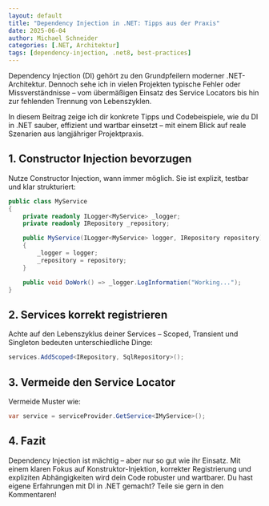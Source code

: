 ```yaml
---
layout: default
title: "Dependency Injection in .NET: Tipps aus der Praxis"
date: 2025-06-04
author: Michael Schneider
categories: [.NET, Architektur]
tags: [dependency-injection, .net8, best-practices]
---
```


Dependency Injection (DI) gehört zu den Grundpfeilern moderner .NET-Architektur. Dennoch sehe ich in vielen Projekten typische Fehler oder Missverständnisse – vom übermäßigen Einsatz des Service Locators bis hin zur fehlenden Trennung von Lebenszyklen.

In diesem Beitrag zeige ich dir konkrete Tipps und Codebeispiele, wie du DI in .NET sauber, effizient und wartbar einsetzt – mit einem Blick auf reale Szenarien aus langjähriger Projektpraxis.

## 1. Constructor Injection bevorzugen

Nutze Constructor Injection, wann immer möglich. Sie ist explizit, testbar und klar strukturiert:

```csharp
public class MyService
{
    private readonly ILogger<MyService> _logger;
    private readonly IRepository _repository;

    public MyService(ILogger<MyService> logger, IRepository repository)
    {
        _logger = logger;
        _repository = repository;
    }

    public void DoWork() => _logger.LogInformation("Working...");
}
```


## 2. Services korrekt registrieren

Achte auf den Lebenszyklus deiner Services – Scoped, Transient und Singleton bedeuten unterschiedliche Dinge:

```csharp
services.AddScoped<IRepository, SqlRepository>();
```

## 3. Vermeide den Service Locator

Vermeide Muster wie:

```csharp
var service = serviceProvider.GetService<IMyService>();
```

## 4. Fazit

Dependency Injection ist mächtig – aber nur so gut wie ihr Einsatz. Mit einem klaren Fokus auf Konstruktor-Injektion, korrekter Registrierung und expliziten Abhängigkeiten wird dein Code robuster und wartbarer. 
Du hast eigene Erfahrungen mit DI in .NET gemacht? Teile sie gern in den Kommentaren!